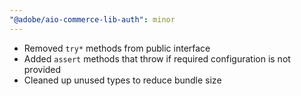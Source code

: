 ```yaml
---
"@adobe/aio-commerce-lib-auth": minor
---
```


- Removed `try*` methods from public interface
- Added `assert` methods that throw if required configuration is not provided
- Cleaned up unused types to reduce bundle size
